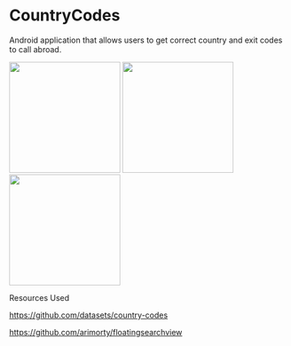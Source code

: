 # CountryCodes
Android application that allows users to get correct country and exit codes to call abroad.

<img src="http://nischaltamang.com/images/CountryCodes1.png" width="200">

<img src="http://nischaltamang.com/images/CountryCodes2.png" width="200">

<img src="http://nischaltamang.com/images/CountryCodes3.png" width="200">



Resources Used

https://github.com/datasets/country-codes

https://github.com/arimorty/floatingsearchview
